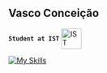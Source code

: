 ## Vasco Conceição
**`Student at IST`** [<img src="https://i.imgur.com/zCCQwqL.png" alt="IST" width="40" style="vertical-align:middle;">](https://tecnico.ulisboa.pt/pt/)

[![My Skills](https://skillicons.dev/icons?i=anaconda,arduino,c,cpp,cmake,docker,figma,git,github,gitlab,grafana,java,octave,p5js,postgres,py,pytorch)](https://skillicons.dev)
